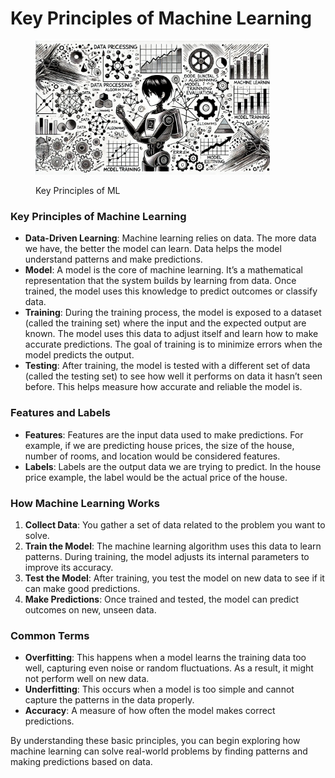 # Key Principles of Machine Learning

<div align="left">

<figure><img src="../../.gitbook/assets/image (3).png" alt="" width="375"><figcaption><p>Key Principles of ML</p></figcaption></figure>

</div>

### Key Principles of Machine Learning

* **Data-Driven Learning**: Machine learning relies on data. The more data we have, the better the model can learn. Data helps the model understand patterns and make predictions.
* **Model**: A model is the core of machine learning. It’s a mathematical representation that the system builds by learning from data. Once trained, the model uses this knowledge to predict outcomes or classify data.
* **Training**: During the training process, the model is exposed to a dataset (called the training set) where the input and the expected output are known. The model uses this data to adjust itself and learn how to make accurate predictions. The goal of training is to minimize errors when the model predicts the output.
* **Testing**: After training, the model is tested with a different set of data (called the testing set) to see how well it performs on data it hasn’t seen before. This helps measure how accurate and reliable the model is.

### Features and Labels

* **Features**: Features are the input data used to make predictions. For example, if we are predicting house prices, the size of the house, number of rooms, and location would be considered features.
* **Labels**: Labels are the output data we are trying to predict. In the house price example, the label would be the actual price of the house.

### How Machine Learning Works

1. **Collect Data**: You gather a set of data related to the problem you want to solve.
2. **Train the Model**: The machine learning algorithm uses this data to learn patterns. During training, the model adjusts its internal parameters to improve its accuracy.
3. **Test the Model**: After training, you test the model on new data to see if it can make good predictions.
4. **Make Predictions**: Once trained and tested, the model can predict outcomes on new, unseen data.

### Common Terms

* **Overfitting**: This happens when a model learns the training data too well, capturing even noise or random fluctuations. As a result, it might not perform well on new data.
* **Underfitting**: This occurs when a model is too simple and cannot capture the patterns in the data properly.
* **Accuracy**: A measure of how often the model makes correct predictions.

By understanding these basic principles, you can begin exploring how machine learning can solve real-world problems by finding patterns and making predictions based on data.
